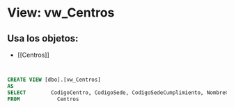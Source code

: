 # View: vw_Centros

## Usa los objetos:
- [[Centros]]

```sql


CREATE VIEW [dbo].[vw_Centros]
AS
SELECT        CodigoCentro, CodigoSede, CodigoSedeCumplimiento, NombreCentro, CASE WHEN CHARINDEX('-', NombreCentro) = 0 THEN NombreCentro ELSE LEFT(nombreCentro, CHARINDEX('-', NombreCentro) - 1) END AS SiglaMarca
FROM            Centros

```
